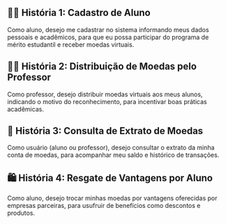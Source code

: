 ## 🧑‍🎓 História 1: Cadastro de Aluno
Como aluno, desejo me cadastrar no sistema informando meus dados pessoais e acadêmicos, para que eu possa participar do programa de mérito estudantil e receber moedas virtuais.

## 👨‍🏫 História 2: Distribuição de Moedas pelo Professor
Como professor, desejo distribuir moedas virtuais aos meus alunos, indicando o motivo do reconhecimento, para incentivar boas práticas acadêmicas.

## 📄 História 3: Consulta de Extrato de Moedas
Como usuário (aluno ou professor), desejo consultar o extrato da minha conta de moedas, para acompanhar meu saldo e histórico de transações.

## 🛍️ História 4: Resgate de Vantagens por Aluno
Como aluno, desejo trocar minhas moedas por vantagens oferecidas por empresas parceiras, para usufruir de benefícios como descontos e produtos.